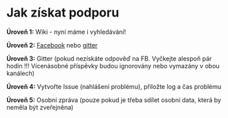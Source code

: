 # Jak získat podporu

**Úroveň 1:** Wiki - nyní máme i vyhledávání!

**Úroveň 2:** [Facebook](https://www.facebook.com/groups/AndroidAPSUsers/) nebo [gitter](https://gitter.im/MilosKozak/AndroidAPS)

**Úroveň 3:** Gitter (pokud nezískáte odpověď na FB. Vyčkejte alespoň pár hodin !!! Vícenásobné příspěvky budou ignorovány nebo vymazány v obou kanálech)

**Úroveň 4:** Vytvořte Issue (nahlášení problému), přiložte log a čas problému

**Úroveň 5:** Osobní zpráva (pouze pokud je třeba sdílet osobní data, která by neměla být zveřejněna)
